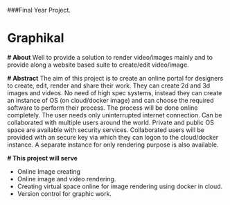 ###Final Year Project.
# Graphikal



__# About__
Well to provide a solution to render video/images mainly and to provide along a website based suite to create/edit video/image.

__# Abstract__
The aim of this project is to create an online portal for designers to create, edit, render and share their work. They can create 2d and 3d images and videos. No need of high spec systems, instead they can create an instance of OS (on cloud/docker image) and can choose the required software to perform their process. The process will be done online completely. The user needs only uninterrupted internet connection. Can be collaborated with multiple users around the world. Private and public OS space are available with security services. Collaborated users will be provided with an secure key via which they can logon to the cloud/docker instance. A separate instance for only rendering purpose is also available.

__# This project will serve__
* Online Image creating
* Online image and video rendering.
* Creating virtual space online for image rendering using docker in cloud.
* Version control for graphic work.


